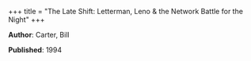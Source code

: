 +++
title = "The Late Shift: Letterman, Leno & the Network Battle for the Night"
+++



**Author**: Carter, Bill

**Published**: 1994
